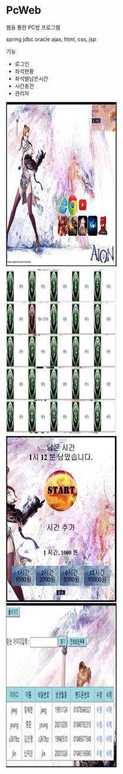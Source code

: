 # PcWeb
웹을 통한 PC방 프로그램

spring jdbc oracle ajax, html, css, jsp

기능
* 로그인
* 좌석현황
* 좌석별남은시간
* 시간충전
* 관리자

<img src = './img/main.JPG' width = '300' height = '450' />
<img src = './img/seat.JPG' width = '300' height = '450' />
<img src = './img/time.JPG' width = '300' height = '450' />
<img src = './img/user.JPG' width = '300' height = '450' />

